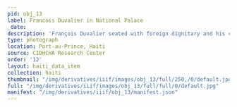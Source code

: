 ```yaml
---
pid: obj_13
label: Francois Duvalier in National Palace
_date: 
description: 'François Duvalier seated with foreign dignitary and his cabinet secretaries. '
type: photograph
location: Port-au-Prince, Haiti
source: CIDHCHA Research Center
order: '12'
layout: haiti_data_item
collection: haiti
thumbnail: "/img/derivatives/iiif/images/obj_13/full/250,/0/default.jpg"
full: "/img/derivatives/iiif/images/obj_13/full/full/0/default.jpg"
manifest: "/img/derivatives/iiif/obj_13/manifest.json"
---
```

